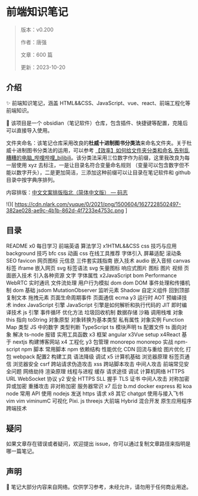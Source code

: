 # 前端知识笔记

> 版本：v0.200
>
> 作者：唐强
> 
> 文章：600 篇
> 
> 更新：2023-10-20

## 介绍

✨ 前端知识笔记，涵盖 HTML&&CSS、JavaScript、vue、react、前端工程化等前端知识。

📔 该项目是一个 obsidian（笔记软件）仓库，包含插件、快捷键等配置，克隆后可以直接导入使用。

文件夹命名：该笔记仓库采用改良的**杜威十进制图书分类法**来命名文件夹。关于杜威十进制图书分类法的运用，可以参考 [【效率】如何给文件夹分类和命名 告别乱糟糟的电脑\_哔哩哔哩\_bilibili](https://www.bilibili.com/video/BV1NX4y1T7dt)。该分类法采用三位数字作为前缀，这里我改良为每一层使用 xyz 去标注，一是让目录名符合变量命名规则 （变量可以包含数字但不能以数字开头），二是更加简洁，三添加这种前缀可以让目录在笔记软件和 github 目录中按字典序排列。

内容排版：[中文文案排版指北（简体中文版） — 码志](https://mazhuang.org/wiki/chinese-copywriting-guidelines/)

!()[ https://cdn.nlark.com/yuque/0/2021/png/1500604/1627228502497-382ae028-ae9c-4b1b-862d-4f7233e4753c.png ]

## 目录

README
x0 每日学习
	前端英语
	算法学习
x1HTML&&CSS
	css 技巧与应用
		background 技巧
		bfc
		css 动画
		css 在线工具推荐
		字体引入
		屏幕适配
		滚动条
	SEO
		favicon 网页图标
		元信息
	三件套实践指南
	嵌入技术
		audio 嵌入音频
		canvas 标签
		iframe 嵌入网页
		svg 标签语法
		svg 矢量图标
		响应式图片
		图标
		图片
		视频
		页面嵌入技术
	引入各种资源
	文字
		字体属性
x2JavaScript
	bom
		Performance
		WebRTC 实时通讯
		文件流处理
		用户行为模拟
	dom
		dom
		DOM 事件处理和传播机制
		dom 基础
		jsdom
		MutationObserver 监听元素
		Shadow 自定义组件
		回到顶部
		复制文本
		拖拽元素
		页面生命周期事件
		页面通信
	ecma
		y3 运行时
			AOT 预编译技术
			index
			JavaScript 引擎
			JavaScript 引擎是如何解析和执行代码的
			JIT 即时编译技术
			js 引擎
			事件循环
			优化方法
			垃圾回收机制
			数据存储
			沙箱
			调用栈堆
		对象
			this 指向
			toString
			对象原型
			对象转换为基本类型
			私有属性
		对象实例
			Function
			Map
		类型
			JS 中的数字
			类型判断
	TypeScript
		ts 模块声明
		ts 配置文件
		ts 面向对象
		解决 ts-node 报错
	实用工具函数
x3 框架
	angular
	x3Vue
		setup
	x4React
	基于 nextjs 构建博客网站
x4 工程化
	y3 包管理
		monorepo
		monorepo 实战
		npm-script
			npm 脚本
			常用脚本
		npm 依赖结构
	性能优化
		CDN
		回流与重绘
		图片优化
	打包
		webpack 配置2
		构建工具
	语法降级
	调试
x5 计算机基础
	浏览器原理
		标签页通信
		浏览器安全
			csrf 跨站请求伪造攻击
			xss 跨站脚本攻击
			中间人攻击
			前端常见安全问题
			网络劫持
		渲染原理
		线程与进程
		缓存
		请求途径
		调试
	计算机网络
		HTTPS
		URL
		WebSocket 协议
		y2 安全
			HTTPS
			SLL 握手
			TLS 证书
			中间人攻击
			对称加密
			异或加密
			重播攻击
			非对称加密
		服务器常识
x7 后台
	b.md
	docker
	express 和 koa
	node 常用 API
	使用 nodejs 发送 https 请求
x8 其它
	chatgpt 使用与接入飞书
	vim
		vim
		viminumC
	可视化
		Pixi. js
		threejs
	大前端
		Hybrid 混合开发
		原生应用程序
		跨端技术

## 疑问

如果文章存在错误或者疑问，欢迎提出 issue，你可以通过复制文章路径来指明是哪一篇笔记。

## 声明

🤝 笔记大部分内容来自网络。仅供学习参考，未经允许，请勿用于任何商业用途。
